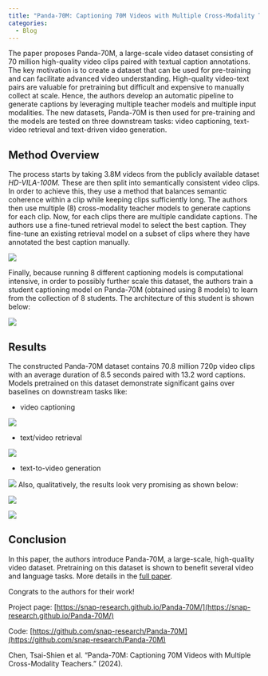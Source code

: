 ```yaml
---
title: "Panda-70M: Captioning 70M Videos with Multiple Cross-Modality Teachers"
categories:
  - Blog
---
```

The paper proposes Panda-70M, a large-scale video dataset consisting of 70 million high-quality video clips paired with textual caption annotations. The key motivation is to create a dataset that can be used for pre-training and can facilitate advanced video understanding. High-quality video-text pairs are valuable for pretraining but difficult and expensive to manually collect at scale. Hence, the authors develop an automatic pipeline to generate captions by leveraging multiple teacher models and multiple input modalities. The new datasets, Panda-70M is then used for pre-training and the models are tested on three downstream tasks: video captioning, text-video retrieval and text-driven video generation.

## Method Overview

The process starts by taking 3.8M videos from the publicly available dataset _HD-VILA-100M._ These are then split into semantically consistent video clips. In order to achieve this, they use a method that balances semantic coherence within a clip while keeping clips sufficiently long. The authors then use multiple (8) cross-modality teacher models to generate captions for each clip. Now, for each clips there are multiple candidate captions. The authors use a fine-tuned retrieval model to select the best caption. They fine-tune an existing retrieval model on a subset of clips where they have annotated the best caption manually.

![](https://media.licdn.com/dms/image/D4E12AQFA44pc0JnONg/article-inline_image-shrink_400_744/0/1709507119466?e=1716422400&v=beta&t=bqhsfeO0y1ZCGPm_trEjQ9hNkANk0FyCzYSFvoAOCgA)

Finally, because running 8 different captioning models is computational intensive, in order to possibly further scale this dataset, the authors train a student captioning model on Panda-70M (obtained using 8 models) to learn from the collection of 8 students. The architecture of this student is shown below:

![](https://media.licdn.com/dms/image/D4E12AQH4ZPmBfTZ3iA/article-inline_image-shrink_1000_1488/0/1709507119459?e=1716422400&v=beta&t=fvomzH0jTNOieb0wymNRRgKWIhvz5HE6bj3huydLUBA)
## Results

The constructed Panda-70M dataset contains 70.8 million 720p video clips with an average duration of 8.5 seconds paired with 13.2 word captions. Models pretrained on this dataset demonstrate significant gains over baselines on downstream tasks like:

- video captioning

![](https://media.licdn.com/dms/image/D4E12AQF4N14EPkRp2g/article-inline_image-shrink_400_744/0/1709507150422?e=1716422400&v=beta&t=Io4jc0PaGKYREggmmyWMXwQlxcyujMl4Iz-ctSBvSYk)

- text/video retrieval

![](https://media.licdn.com/dms/image/D4E12AQEIrru0h2ELoQ/article-inline_image-shrink_400_744/0/1709507178365?e=1716422400&v=beta&t=IqDxdmZ1D80J8OAPbiKeqbT8K93ebD_logQS6JwYOVs)

- text-to-video generation

![](https://media.licdn.com/dms/image/D4E12AQFiCKmviFGXgw/article-inline_image-shrink_1000_1488/0/1709507196472?e=1716422400&v=beta&t=tSuk7s6i6if3O0a1CXsTwXSIh0KJuwDeR-1iRkdDCrY)
Also, qualitatively, the results look very promising as shown below:

![](https://media.licdn.com/dms/image/D4E12AQGwUgVYvcL4lg/article-inline_image-shrink_1000_1488/0/1709507119608?e=1716422400&v=beta&t=lwdyKlIObHB_4EOdNgH3tC5dt64GQPscRl8OV7REG7w)

![](https://media.licdn.com/dms/image/D4E12AQHOtB3tgJmSfA/article-inline_image-shrink_1000_1488/0/1709507119436?e=1716422400&v=beta&t=7p-ITNHpKFu1_6TIsKRyyQok0pdCblW0ZVcbvR6yDF4)
## Conclusion

In this paper, the authors introduce Panda-70M, a large-scale, high-quality video dataset. Pretraining on this dataset is shown to benefit several video and language tasks. More details in the [full paper](https://huggingface.co/papers/2402.19479).

Congrats to the authors for their work!

Project page: [https://snap-research.github.io/Panda-70M/](https://snap-research.github.io/Panda-70M/)

Code: [https://github.com/snap-research/Panda-70M](https://github.com/snap-research/Panda-70M)

Chen, Tsai-Shien et al. “Panda-70M: Captioning 70M Videos with Multiple Cross-Modality Teachers.” (2024).
